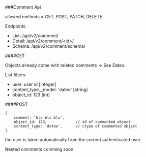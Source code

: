 ###Comment Api

allowed methods = GET, POST, PATCH, DELETE

Endpoints:

* List: /api/v2/comment/
* Detail: /api/v2/comment/\<id\>/
* Schema: /api/v2/comment/schema/


####GET

Objects already come with related comments -> See Dateo.

List filters:

* user: user id [integer]
* content_type__model:  'dateo' [string]
* object_id: 123 [int]  

####POST

	{
		comment: 'bla bla bla',
		object_id: 123,				// id of commented object
		content_type: 'dateo', 		// ctype of commented object 
	}

the user is taken automatically from the current authenticated user.

Nested comments comming soon